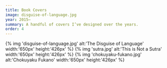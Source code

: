 ```yaml
---
title: Book Covers
image: disguise-of-language.jpg
year: 2015–
summary: A handful of covers I’ve designed over the years.
order: 4
---
```


{% img 'disguise-of-language.jpg' alt:'The Disguise of Language' width:'650px' height:'426px' %}
{% img 'sutra.jpg' alt:'This is Not a Sutra' width:'650px' height:'426px' %}
{% img 'chokuyaku-fukano.jpg' alt:'Chokuyaku Fukano' width:'650px' height:'426px' %}
